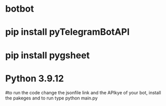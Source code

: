 # botbot
# pip install pyTelegramBotAPI
# pip install pygsheet
# Python 3.9.12

#to run the code
change the jsonfile link and the APIkye of your bot, install the pakeges and to run type python main.py
